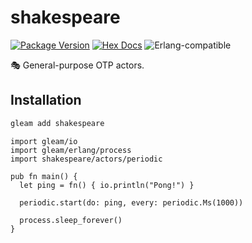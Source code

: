 # shakespeare

[![Package Version](https://img.shields.io/hexpm/v/shakespeare)](https://hex.pm/packages/shakespeare)
[![Hex Docs](https://img.shields.io/badge/hex-docs-ffaff3)](https://hexdocs.pm/shakespeare/)
![Erlang-compatible](https://img.shields.io/badge/target-erlang-b83998)

🎭 General-purpose OTP actors.

## Installation

```sh
gleam add shakespeare
```

```gleam
import gleam/io
import gleam/erlang/process
import shakespeare/actors/periodic

pub fn main() {
  let ping = fn() { io.println("Pong!") }

  periodic.start(do: ping, every: periodic.Ms(1000))

  process.sleep_forever()
}
```
